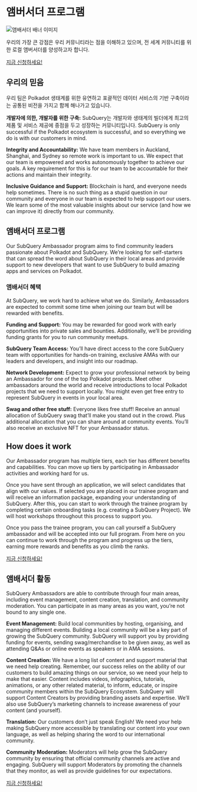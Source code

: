 # 앰버서더 프로그램

![앰배서더 배너 이미지](/assets/img/ambassador_banner.png)

우리의 가장 큰 강점은 우리 커뮤니티라는 점을 이해하고 있으며, 전 세계 커뮤니티를 위한 로컬 앰버서더를 양성하고자 합니다.

[지금 신청하세요!](https://forms.gle/GXBbJ6LDpNfM2v1X6)

## 우리의 믿음

우리 팀은 Polkadot 생태계를 위한 유연하고 포괄적인 데이터 서비스의 기반 구축이라는 공통된 비전을 가지고 함께 해나가고 있습니다.

**개발자에 의한, 개발자를 위한 구축:** SubQuery는 개발자와 생태계의 빌더에게 최고의 제품 및 서비스 제공에 중점을 두고 성장하는 커뮤니티입니다. SubQuery is only successful if the Polkadot ecosystem is successful, and so everything we do is with our customers in mind.

**Integrity and Accountability:** We have team members in Auckland, Shanghai, and Sydney so remote work is important to us. We expect that our team is empowered and works autonomously together to achieve our goals. A key requirement for this is for our team to be accountable for their actions and maintain their integrity.

**Inclusive Guidance and Support:** Blockchain is hard, and everyone needs help sometimes. There is no such thing as a stupid question in our community and everyone in our team is expected to help support our users. We learn some of the most valuable insights about our service (and how we can improve it) directly from our community.

## 앰배서더 프로그램

Our SubQuery Ambassador program aims to find community leaders passionate about Polkadot and SubQuery. We’re looking for self-starters that can spread the word about SubQuery in their local areas and provide support to new developers that want to use SubQuery to build amazing apps and services on Polkadot.

### 앰배서더 혜택

At SubQuery, we work hard to achieve what we do. Similarly, Ambassadors are expected to commit some time when joining our team but will be rewarded with benefits.

**Funding and Support:** You may be rewarded for good work with early opportunities into private sales and bounties. Additionally, we’ll be providing funding grants for you to run community meetups.

**SubQuery Team Access:** You’ll have direct access to the core SubQuery team with opportunities for hands-on training, exclusive AMAs with our leaders and developers, and insight into our roadmap.

**Network Development:** Expect to grow your professional network by being an Ambassador for one of the top Polkadot projects. Meet other ambassadors around the world and receive introductions to local Polkadot projects that we need to support locally. You might even get free entry to represent SubQuery in events in your local area.

**Swag and other free stuff:** Everyone likes free stuff! Receive an annual allocation of SubQuery swag that’ll make you stand out in the crowd. Plus additional allocation that you can share around at community events. You’ll also receive an exclusive NFT for your Ambassador status.

## How does it work

Our Ambassador program has multiple tiers, each tier has different benefits and capabilities. You can move up tiers by participating in Ambassador activities and working hard for us.

Once you have sent through an application, we will select candidates that align with our values. If selected you are placed in our trainee program and will receive an information package, expanding your understanding of SubQuery. After this, you can start to work through the trainee program by completing certain onboarding tasks (e.g. creating a SubQuery Project). We will host workshops throughout this process to support you.

Once you pass the trainee program, you can call yourself a SubQuery ambassador and will be accepted into our full program. From here on you can continue to work through the program and progress up the tiers, earning more rewards and benefits as you climb the ranks.

[지금 신청하세요!](https://forms.gle/GXBbJ6LDpNfM2v1X6)

## 앰배서더 활동

SubQuery Ambassadors are able to contribute through four main areas, including event management, content creation, translation, and community moderation. You can participate in as many areas as you want, you’re not bound to any single one.

**Event Management:** Build local communities by hosting, organising, and managing different events. Building a local community will be a key part of growing the SubQuery community. SubQuery will support you by providing funding for events, sending swag/merchandise to be given away, as well as attending Q&As or online events as speakers or in AMA sessions.

**Content Creation:** We have a long list of content and support material that we need help creating. Remember, our success relies on the ability of our customers to build amazing things on our service, so we need your help to make that easier. Content includes videos, infographics, tutorials, animations, or any other related material, to inform, educate, or inspire community members within the SubQuery Ecosystem. SubQuery will support Content Creators by providing branding assets and expertise. We’ll also use SubQuery’s marketing channels to increase awareness of your content (and yourself).

**Translation:** Our customers don’t just speak English! We need your help making SubQuery more accessible by translating our content into your own language, as well as helping sharing the word to our international community.

**Community Moderation:** Moderators will help grow the SubQuery community by ensuring that official community channels are active and engaging. SubQuery will support Moderators by promoting the channels that they monitor, as well as provide guidelines for our expectations.

[지금 신청하세요!](https://forms.gle/GXBbJ6LDpNfM2v1X6)